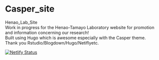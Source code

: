 # Casper_site
Henao_Lab_Site  
Work in progress for the Henao-Tamayo Laboratory website for promotion and information concerning our research!  
Built using Hugo which is awesome especially with the Casper theme.  
Thank you Rstudio/Blogdown/Hugo/Netiflyetc. 

[![Netlify Status](https://api.netlify.com/api/v1/badges/6b40467b-837f-420a-9b01-9da27010f76c/deploy-status)](https://app.netlify.com/sites/henaotamayolabcsu/deploys)
